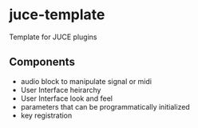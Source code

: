 # juce-template
Template for JUCE plugins

## Components
- audio block to manipulate signal or midi
- User Interface heirarchy
- User Interface look and feel
- parameters that can be programmatically initialized
- key registration

